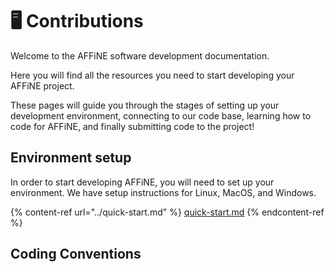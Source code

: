 # 🖥 Contributions

Welcome to the AFFiNE software development documentation.

Here you will find all the resources you need to start developing your AFFiNE project.

These pages will guide you through the stages of setting up your development environment, connecting to our code base, learning how to code for AFFiNE, and finally submitting code to the project!

## Environment setup

In order to start developing AFFiNE, you will need to set up your environment. We have setup instructions for Linux, MacOS, and Windows.

{% content-ref url="../quick-start.md" %}
[quick-start.md](../quick-start.md)
{% endcontent-ref %}

## Coding Conventions
